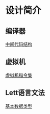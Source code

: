 # 设计简介

## 编译器
[中间代码结构](compiler/mir.md)
## 虚拟机
[虚拟机指令集](vm/instruction_set.md)
## Lett语言文法
[基本数据类型](syntax/data_type.md)
